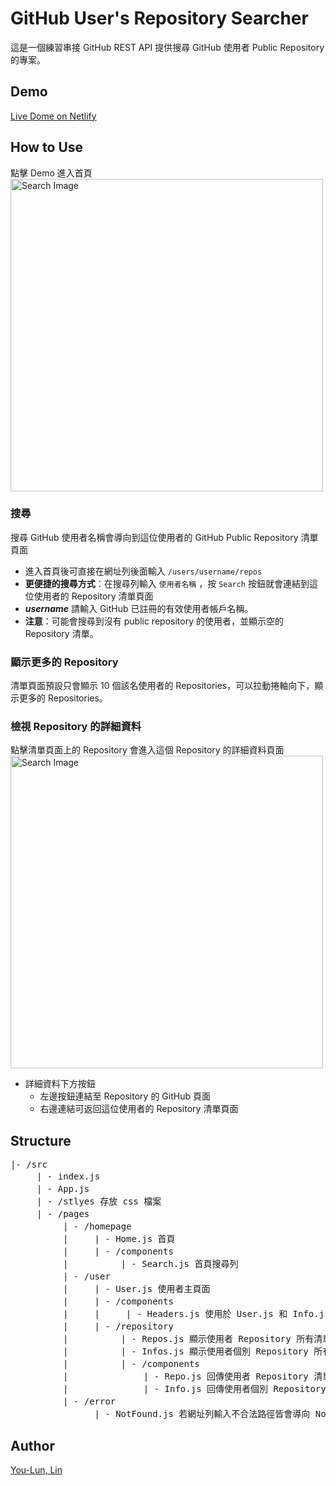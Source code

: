 # GitHub User's Repository Searcher

這是一個練習串接 GitHub REST API 提供搜尋 GitHub 使用者 Public Repository 的專案。

## Demo

[Live Dome on Netlify](https://github-restapi-react.netlify.app/)

## How to Use

點擊 Demo 進入首頁
<br/>
<img src="https://i.imgur.com/5bsz4Ln.png" alt="Search Image" style="width: 500px;"/>

### 搜尋

搜尋 GitHub 使用者名稱會導向到這位使用者的 GitHub Public Repository 清單頁面

- 進入首頁後可直接在網址列後面輸入 `/users/username/repos`
- **更便捷的搜尋方式**：在搜尋列輸入 `使用者名稱` ，按 `Search` 按鈕就會連結到這位使用者的 Repository 清單頁面
- **_username_** 請輸入 GitHub 已註冊的有效使用者帳戶名稱。
- **注意**：可能會搜尋到沒有 public repository 的使用者，並顯示空的 Repository 清單。

### 顯示更多的 Repository

清單頁面預設只會顯示 10 個該名使用者的 Repositories，可以拉動捲軸向下，顯示更多的 Repositories。

### 檢視 Repository 的詳細資料

點擊清單頁面上的 Repository 會進入這個 Repository 的詳細資料頁面
<br/>
<img src="https://i.imgur.com/vPWruTz.png" alt="Search Image" style="width: 500px;"/>

- 詳細資料下方按鈕
  - 左邊按鈕連結至 Repository 的 GitHub 頁面
  - 右邊連結可返回這位使用者的 Repository 清單頁面

## Structure

<pre>
|- /src
　　　| - index.js
　　　| - App.js
　　　| - /stlyes 存放 css 檔案
　　　| - /pages
　　　　　　| - /homepage
　　　　　　|　　　| - Home.js 首頁
　　　　　　|　　　| - /components
　　　　　　|　　　　　　| - Search.js 首頁搜尋列
　　　　　　| - /user
　　　　　　|　　　| - User.js 使用者主頁面
　　　　　　|　　　| - /components
　　　　　　|　　　|　　　| - Headers.js 使用於 User.js 和 Info.js 的頁面標頭(顯示查詢的使用者名稱)
　　　　　　|　　　| - /repository
　　　　　　|　　　　　　| - Repos.js 顯示使用者 Repository 所有清單項目主畫面
　　　　　　|　　　　　　| - Infos.js 顯示使用者個別 Repository 所有詳細資料項目主畫面
　　　　　　|　　　　　　| - /components
　　　　　　|　　　　　　 　　| - Repo.js 回傳使用者 Repository 清單項目
　　　　　　|　　　　　　 　　| - Info.js 回傳使用者個別 Repository 詳細資料項目
　　　　　　| - /error
　　　　　　 　　　| - NotFound.js 若網址列輸入不合法路徑皆會導向 NotFound 頁面
</pre>

## Author

[You-Lun, Lin](https://urlun0404.netlify.app/index.html)
